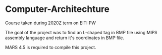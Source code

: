 # Computer-Architechture
Course taken during 2020Z term on EITI PW

The goal of the project was to find an L-shaped tag in BMP file using MIPS assembly language and return it's coordinates in BMP file.

MARS 4.5 is required to compile this project.
